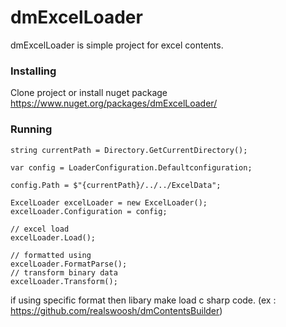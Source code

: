 # dmExcelLoader
dmExcelLoader is simple project for excel contents.

### Installing

Clone project or install nuget package https://www.nuget.org/packages/dmExcelLoader/


### Running
```
string currentPath = Directory.GetCurrentDirectory();
			
var config = LoaderConfiguration.Defaultconfiguration;

config.Path = $"{currentPath}/../../ExcelData";
						
ExcelLoader excelLoader = new ExcelLoader();
excelLoader.Configuration = config;

// excel load
excelLoader.Load();  

// formatted using 
excelLoader.FormatParse();
// transform binary data
excelLoader.Transform();
```
if using specific format then libary make load c sharp code. (ex : https://github.com/realswoosh/dmContentsBuilder)
